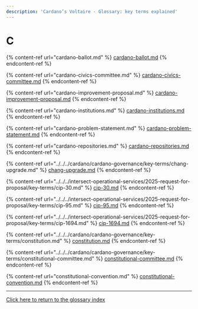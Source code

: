 ```yaml
---
description: 'Cardano’s Voltaire - Glossary: key terms explained'
---
```


# C

{% content-ref url="cardano-ballot.md" %}
[cardano-ballot.md](cardano-ballot.md)
{% endcontent-ref %}

{% content-ref url="cardano-civics-committee.md" %}
[cardano-civics-committee.md](cardano-civics-committee.md)
{% endcontent-ref %}

{% content-ref url="cardano-improvement-proposal.md" %}
[cardano-improvement-proposal.md](cardano-improvement-proposal.md)
{% endcontent-ref %}

{% content-ref url="cardano-institutions.md" %}
[cardano-institutions.md](cardano-institutions.md)
{% endcontent-ref %}

{% content-ref url="cardano-problem-statement.md" %}
[cardano-problem-statement.md](cardano-problem-statement.md)
{% endcontent-ref %}

{% content-ref url="cardano-repositories.md" %}
[cardano-repositories.md](cardano-repositories.md)
{% endcontent-ref %}

{% content-ref url="../../../cardano/cardano-governance/key-terms/chang-upgrade.md" %}
[chang-upgrade.md](../../../cardano/cardano-governance/key-terms/chang-upgrade.md)
{% endcontent-ref %}

{% content-ref url="../../../intersect-operational-services/2025-request-for-proposal/key-terms/cip-30.md" %}
[cip-30.md](../../../intersect-operational-services/2025-request-for-proposal/key-terms/cip-30.md)
{% endcontent-ref %}

{% content-ref url="../../../intersect-operational-services/2025-request-for-proposal/key-terms/cip-95.md" %}
[cip-95.md](../../../intersect-operational-services/2025-request-for-proposal/key-terms/cip-95.md)
{% endcontent-ref %}

{% content-ref url="../../../intersect-operational-services/2025-request-for-proposal/key-terms/cip-1694.md" %}
[cip-1694.md](../../../intersect-operational-services/2025-request-for-proposal/key-terms/cip-1694.md)
{% endcontent-ref %}

{% content-ref url="../../../cardano/cardano-governance/key-terms/constitution.md" %}
[constitution.md](../../../cardano/cardano-governance/key-terms/constitution.md)
{% endcontent-ref %}

{% content-ref url="../../../cardano/cardano-governance/key-terms/constitutional-committee.md" %}
[constitutional-committee.md](../../../cardano/cardano-governance/key-terms/constitutional-committee.md)
{% endcontent-ref %}

{% content-ref url="constitutional-convention.md" %}
[constitutional-convention.md](constitutional-convention.md)
{% endcontent-ref %}

***

[Click here to return to the glossary index](../)
